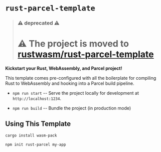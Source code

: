 # `rust-parcel-template`

> ### :warning: deprecated :warning:
> # ⚠️ The project is moved to [rustwasm/rust-parcel-template](https://github.com/rustwasm/rust-parcel-template)

**Kickstart your Rust, WebAssembly, and Parcel project!**

This template comes pre-configured with all the boilerplate for compiling Rust
to WebAssembly and hooking into a Parcel build pipeline.

* `npm run start` -- Serve the project locally for
  development at `http://localhost:1234`.

* `npm run build` -- Bundle the project (in production mode)


## Using This Template

```sh
cargo install wasm-pack
```

```sh
npm init rust-parcel my-app
```
